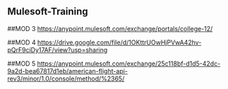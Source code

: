 ## Mulesoft-Training
##MOD 3
https://anypoint.mulesoft.com/exchange/portals/college-12/

##MOD 4
https://drive.google.com/file/d/1OKttrUOwHjPVwA42hv-pQrF9ciDy17AF/view?usp=sharing

##MOD 5
https://anypoint.mulesoft.com/exchange/25c118bf-d1d5-42dc-9a2d-bea67817d1eb/american-flight-api-rev3/minor/1.0/console/method/%2365/
